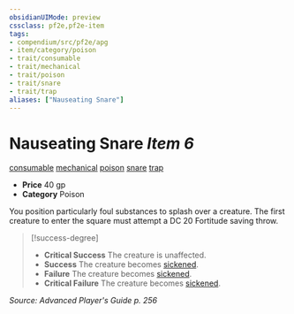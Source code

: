 ```yaml
---
obsidianUIMode: preview
cssclass: pf2e,pf2e-item
tags:
- compendium/src/pf2e/apg
- item/category/poison
- trait/consumable
- trait/mechanical
- trait/poison
- trait/snare
- trait/trap
aliases: ["Nauseating Snare"]
---
```

# Nauseating Snare *Item 6*  
[consumable](../../../rules/traits/consumable.md)  [mechanical](../../../rules/traits/mechanical.md)  [poison](../../../rules/traits/poison.md)  [snare](../../../rules/traits/snare.md)  [trap](../../../rules/traits/trap.md)  

- **Price** 40 gp
- **Category** Poison

You position particularly foul substances to splash over a creature. The first creature to enter the square must attempt a DC 20 Fortitude saving throw.

> [!success-degree] 
> - **Critical Success** The creature is unaffected.
> - **Success** The creature becomes [sickened](../../../rules/conditions.md#Sickened).
> - **Failure** The creature becomes [sickened](../../../rules/conditions.md#Sickened).
> - **Critical Failure** The creature becomes [sickened](../../../rules/conditions.md#Sickened).

*Source: Advanced Player's Guide p. 256*